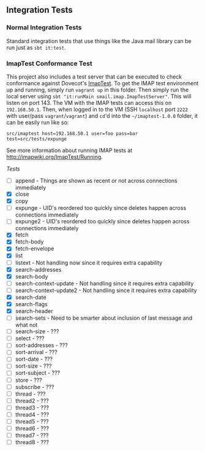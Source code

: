 ## Integration Tests

### Normal Integration Tests

Standard integration tests that use things like the Java mail library can be run just as ``sbt it:test``.

### ImapTest Conformance Test

This project also includes a test server that can be executed to check conformance against Dovecot's
[ImapTest](http://imapwiki.org/ImapTest/). To get the IMAP test environment up and running, simply run ``vagrant up`` in
this folder. Then simply run the local server using ``sbt "it:runMain smail.imap.ImapTestServer"``. This will listen on
port 143. The VM with the IMAP tests can access this on ``192.168.50.1``. Then, when logged in to the VM (SSH
``localhost`` port ``2222`` with user/pass ``vagrant``/``vagrant``) and ``cd``'d into the ``~/imaptest-1.0.0`` folder,
it can be easily run like so:

    src/imaptest host=192.168.50.1 user=foo pass=bar test=src/tests/expunge

See more information about running IMAP tests at http://imapwiki.org/ImapTest/Running.

*Tests*

- [ ] append - Things are shown as recent or not across connections immediately
- [x] close
- [x] copy
- [ ] expunge - UID's reordered too quickly since deletes happen across connections immediately
- [ ] expunge2 - UID's reordered too quickly since deletes happen across connections immediately
- [x] fetch
- [x] fetch-body
- [x] fetch-envelope
- [x] list
- [ ] listext - Not handling now since it requires extra capability
- [x] search-addresses
- [x] search-body
- [ ] search-context-update - Not handling since it requires extra capability
- [ ] search-context-update2 - Not handling since it requires extra capability
- [x] search-date
- [x] search-flags
- [x] search-header
- [ ] search-sets - Need to be smarter about inclusion of last message and what not
- [ ] search-size - ???
- [ ] select - ???
- [ ] sort-addresses - ???
- [ ] sort-arrival - ???
- [ ] sort-date - ???
- [ ] sort-size - ???
- [ ] sort-subject - ???
- [ ] store - ???
- [ ] subscribe - ???
- [ ] thread - ???
- [ ] thread2 - ???
- [ ] thread3 - ???
- [ ] thread4 - ???
- [ ] thread5 - ???
- [ ] thread6 - ???
- [ ] thread7 - ???
- [ ] thread8 - ???